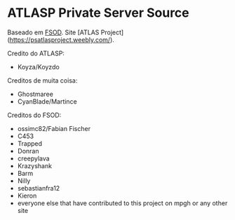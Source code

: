 
# ATLASP Private Server Source

Baseado em [FSOD](https://github.com/ossimc82/fabiano-swagger-of-doom).
Site 	   [ATLAS Project] (https://psatlasproject.weebly.com/).

Credito do ATLASP:
* Koyza/Koyzdo

Creditos de muita coisa:
* Ghostmaree
* CyanBlade/Martince

Creditos do FSOD:
* ossimc82/Fabian Fischer
* C453
* Trapped
* Donran
* creepylava
* Krazyshank
* Barm
* Nilly
* sebastianfra12
* Kieron
* everyone else that have contributed to this project on mpgh or any other site
